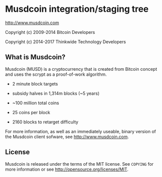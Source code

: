 Musdcoin integration/staging tree
=================================

http://www.musdcoin.com

Copyright (c) 2009-2014 Bitcoin Developers

Copyright (c) 2014-2017 Thinkwide Technology Developers

What is Musdcoin?
-----------------

Musdcoin (MUSD) is a cryptocurrency that is created from Bitcoin concept and uses the scrypt as a proof-of-work algorithm.
 - 2 minute block targets
 - subsidy halves in 1,314m blocks (~5 years)
 - ~100 million total coins

 - 25 coins per block
 - 2160 blocks to retarget difficulty

For more information, as well as an immediately useable, binary version of
the Musdcoin client sofware, see http://www.musdcoin.com.

License
-------

Musdcoin is released under the terms of the MIT license. See `COPYING` for more
information or see http://opensource.org/licenses/MIT.


